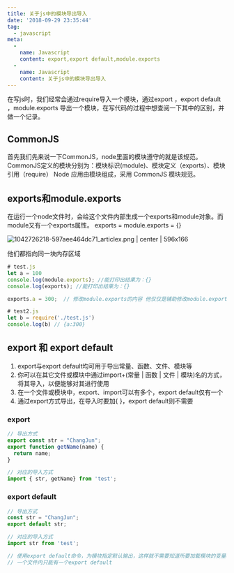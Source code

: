 ```yaml
---
title: 关于js中的模块导出导入
date: '2018-09-29 23:35:44'
tag: 
  - javascript
meta:
  -
    name: Javascript
    content: export,export default,module.exports
  -
    name: Javascript
    content: 关于js中的模块导出导入
---
```


在写js时，我们经常会通过require导入一个模块，通过export ，export default ，module.exports 导出一个模块，在写代码的过程中想查阅一下其中的区别，并做一个记录。
<!-- more -->

## CommonJS
首先我们先来说一下CommonJS，node里面的模块遵守的就是该规范。
CommonJS定义的模块分别为：模块标识(module)、模块定义（exports）、模块引用（require）
<span data-type="color" style="color:rgb(34, 34, 34)">Node 应用由模块组成，采用 CommonJS 模块规范。</span>


## exports和module.exports
在运行一个node文件时，会给这个文件内部生成一个exports和module对象。而module又有一个exports属性。
exports = module.exports  = {}



![1042726218-597aee464dc71_articlex.png | center | 596x166](https://cdn.nlark.com/yuque/0/2018/png/166011/1538186002368-8e602752-9120-4129-b59d-3943b77de99f.png "")


他们都指向同一块内存区域

```javascript
# test.js
let a = 100
console.log(module.exports); //能打印出结果为：{}
console.log(exports); //能打印出结果为：{}

exports.a = 300;  // 修改module.exports的内容 他仅仅是辅助修改module.exports内存块内容

# test2.js
let b = require('./test.js')
console.log(b) // {a:300}
```

## export 和 export default
1. export与export default均可用于导出常量、函数、文件、模块等
2. 你可以在其它文件或模块中通过import+(常量 | 函数 | 文件 | 模块)名的方式，将其导入，以便能够对其进行使用
3. 在一个文件或模块中，export、import可以有多个，export default仅有一个
4. 通过export方式导出，在导入时要加{ }，export default则不需要

### export

```javascript
// 导出方式
export const str = "ChangJun";
export function getName(name) { 
  return name;
}

// 对应的导入方式
import { str, getName} from 'test';
```

### export default

```javascript
// 导出方式
const str = "ChangJun";
export default str;

// 对应的导入方式
import str from 'test';

// 使用export default命令，为模块指定默认输出，这样就不需要知道所要加载模块的变量名
// 一个文件内只能有一个export default
```

